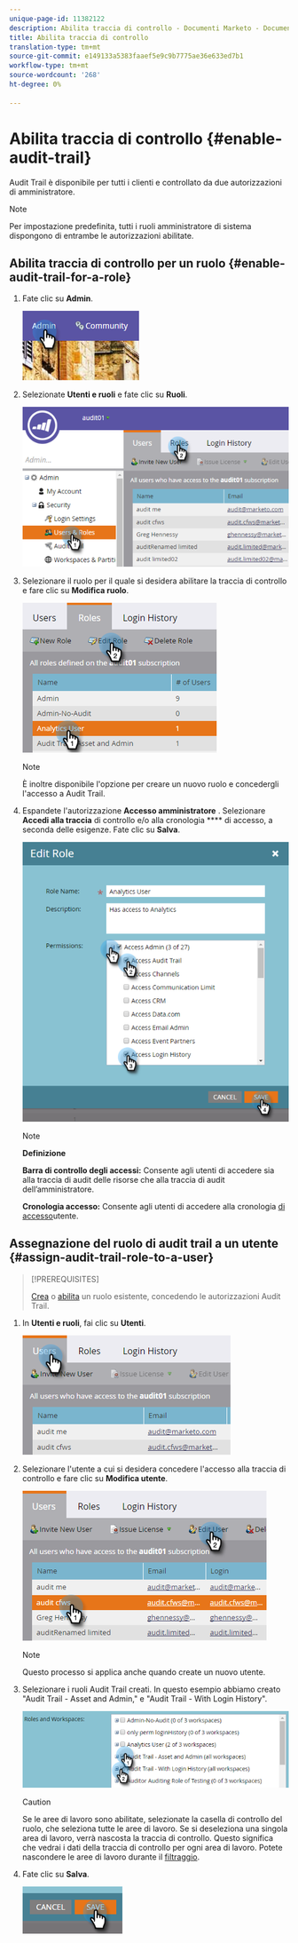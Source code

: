 ```yaml
---
unique-page-id: 11382122
description: Abilita traccia di controllo - Documenti Marketo - Documentazione prodotto
title: Abilita traccia di controllo
translation-type: tm+mt
source-git-commit: e149133a5383faaef5e9c9b7775ae36e633ed7b1
workflow-type: tm+mt
source-wordcount: '268'
ht-degree: 0%

---
```



# Abilita traccia di controllo {#enable-audit-trail}

Audit Trail è disponibile per tutti i clienti e controllato da due autorizzazioni di amministratore.

>[!NOTE]
>
>Per impostazione predefinita, tutti i ruoli amministratore di sistema dispongono di entrambe le autorizzazioni abilitate.

## Abilita traccia di controllo per un ruolo {#enable-audit-trail-for-a-role}

1. Fate clic su **Admin**.

   ![](assets/one-2.png)

1. Selezionate **Utenti e ruoli** e fate clic su **Ruoli**.

   ![](assets/two-2.png)

1. Selezionare il ruolo per il quale si desidera abilitare la traccia di controllo e fare clic su **Modifica ruolo**.

   ![](assets/three-1.png)

   >[!NOTE]
   >
   >È inoltre disponibile l&#39;opzione per creare un nuovo ruolo e concedergli l&#39;accesso a Audit Trail.

1. Espandete l&#39;autorizzazione **Accesso amministratore** . Selezionare **Accedi alla traccia** di controllo e/o alla cronologia **** di accesso, a seconda delle esigenze. Fate clic su **Salva**.

   ![](assets/four-1.png)

   >[!NOTE]
   >
   >**Definizione**
   >
   >
   >**Barra di controllo degli accessi:** Consente agli utenti di accedere sia alla traccia di audit delle risorse che alla traccia di audit dell’amministratore.
   >
   >
   >**Cronologia accesso:** Consente agli utenti di accedere alla cronologia [di accesso](user-login-history.md)utente.

## Assegnazione del ruolo di audit trail a un utente {#assign-audit-trail-role-to-a-user}

>[!PREREQUISITES]
>
>[Crea](http://docs.marketo.com/display/DOCS/Create,+Delete,+Edit+and+Change+a+User+Role#Create,Delete,EditandChangeaUserRole-CreateaRole) o [abilita](#Enable) un ruolo esistente, concedendo le autorizzazioni Audit Trail.

1. In **Utenti e ruoli**, fai clic su **Utenti**.

   ![](assets/five-1.png)

1. Selezionare l&#39;utente a cui si desidera concedere l&#39;accesso alla traccia di controllo e fare clic su **Modifica utente**.

   ![](assets/six-1.png)

   >[!NOTE]
   >
   >Questo processo si applica anche quando create un nuovo utente.

1. Selezionare i ruoli Audit Trail creati. In questo esempio abbiamo creato &quot;Audit Trail - Asset and Admin,&quot; e &quot;Audit Trail - With Login History&quot;.

   ![](assets/seven-1.png)

   >[!CAUTION]
   >
   >Se le aree di lavoro sono abilitate, selezionate la casella di controllo del ruolo, che seleziona tutte le aree di lavoro. Se si deseleziona una singola area di lavoro, verrà nascosta la traccia di controllo. Questo significa che vedrai i dati della traccia di controllo per ogni area di lavoro. Potete nascondere le aree di lavoro durante il [filtraggio](http://docs.marketo.com/display/DOCS/Filtering+in+Audit+Trail).

1. Fate clic su **Salva**.

   ![](assets/eight-1.png)

